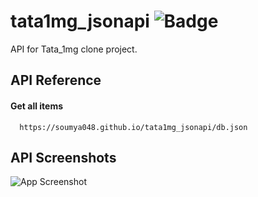 # tata1mg_jsonapi ![Badge](https://visitor-counter-badge.vercel.app/api/Soumya048/tata1mg_jsonapi/)
API for Tata_1mg clone project.


## API Reference

#### Get all items

```http
  https://soumya048.github.io/tata1mg_jsonapi/db.json
```




## API Screenshots

![App Screenshot](https://user-images.githubusercontent.com/91946820/174490667-b79360ac-d10d-47c4-8c80-8766242e59f6.png)
